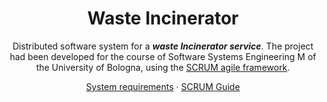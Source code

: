 </div>

<div align="center">
  
  <h1>Waste Incinerator</h1>
  
  Distributed software system for a ***waste Incinerator service***. The project had been developed for the course of Software Systems Engineering M of the 
  University of Bologna, using the [SCRUM agile framework](https://www.scrum.org/resources/what-is-scrum).
  
  [System requirements](https://htmlpreview.github.io/?https://raw.githubusercontent.com/iss2022-BCR/WasteService/main/Sprint0/index.html)
  ·
  [SCRUM Guide](./commons/2020-Scrum-Guide-US.pdf)
  
  
  
</div>
